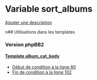 # Variable sort_albums
[Ajouter une description](https://fa-tvars.appspot.com/sort_albums)

n## Utilisations dans les templates

### Version phpBB2

#### [Template album_cat_body](subsilver/album_cat_body.md)
* [Début de condition à la ligne 80](../subsilver/album_cat_body.tpl#L80)
* [Fin de condition à la ligne 102](../subsilver/album_cat_body.tpl#L102)